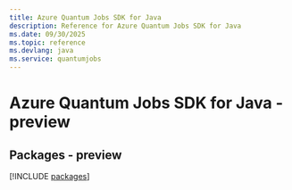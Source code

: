 ```yaml
---
title: Azure Quantum Jobs SDK for Java
description: Reference for Azure Quantum Jobs SDK for Java
ms.date: 09/30/2025
ms.topic: reference
ms.devlang: java
ms.service: quantumjobs
---
```

# Azure Quantum Jobs SDK for Java - preview
## Packages - preview
[!INCLUDE [packages](quantum-jobs-index.md)]